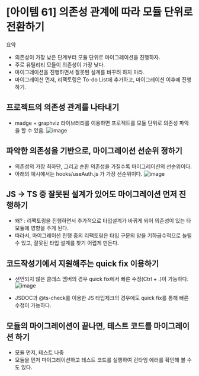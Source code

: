 # [아이템 61] 의존성 관계에 따라 모듈 단위로 전환하기
요약
- 의존성이 가장 낮은 단계부터 모듈 단위로 마이그레이션을 진행하자.
- 주로 유틸리티 모듈이 의존성이 가장 낮다.
- 마이그레이션을 진행하면서 잘못된 설계를 바꾸려 하지 마라.
- 마이그레이션 먼저, 리팩토링은 To-do List에 추가하고, 마이그레이션 이후에 진행하기.

## 프로젝트의 의존성 관계를 나타내기
- madge + graphviz 라이브러리를 이용하면 프로젝트를 모듈 단위로 의존성 파악을 할 수 있음.
![image](https://github.com/code-itch/effective-typescript/assets/78120157/5fd20df0-e95c-4a21-bf00-58aa0b598e6a)

## 파악한 의존성을 기반으로, 마이그레이션 선순위 정하기
- 의존성의 가장 최하단, 그리고 순환 의존성을 가질수록 마이그레이션의 선순위이다.
- 아래의 예시에서는 hooks/useAuth.js 가 가장 선순위이다.
  ![image](https://github.com/code-itch/effective-typescript/assets/78120157/d88b92b7-c04b-4e44-8239-53cb0d21b964)

## JS -> TS 중 잘못된 설계가 있어도 마이그레이션 먼저 진행하기
- 왜? : 리팩토링을 진행하면서 추가적으로 타입설계가 바뀌게 되어 의존성이 있는 타 모듈에 영향을 주게 된다.
- 따라서, 마이그레이션 진행 중의 리팩토링은 타입 구문의 양을 기하급수적으로 늘릴 수 있고, 잘못된 타입 설계를 찾기 어렵게 만든다.

## 코드작성기에서 지원해주는 quick fix 이용하기
- 선언되지 않은 클래스 멤버의 경우 quick fix에서 빠른 수정(Ctrl + .)이 가능하다.
  ![image](https://github.com/code-itch/effective-typescript/assets/78120157/88fb790f-bbeb-4bb0-a2e5-076aac8cef86)

- JSDOC과 @ts-check를 이용한 JS 타입체크의 경우에도 quick fix를 통해 빠른 수정이 가능하다.

## 모듈의 마이그레이션이 끝나면, 테스트 코드를 마이그레이션 하기
- 모듈 먼저, 테스트 나중
- 모듈을 먼저 마이그레이션하고 테스트 코드를 실행하여 런타임 에러를 확인해 볼 수도 있다.
